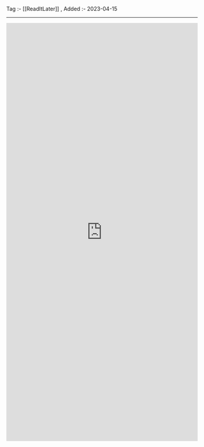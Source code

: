 Tag :- [[ReadItLater]] , 
Added :- 2023-04-15

-----
<iframe src="https://www.linkedin.com/embed/feed/update/urn:li:share:7051924039598030848" height="1100" width="504" frameborder="0" allowfullscreen="" title="Embedded post"></iframe>